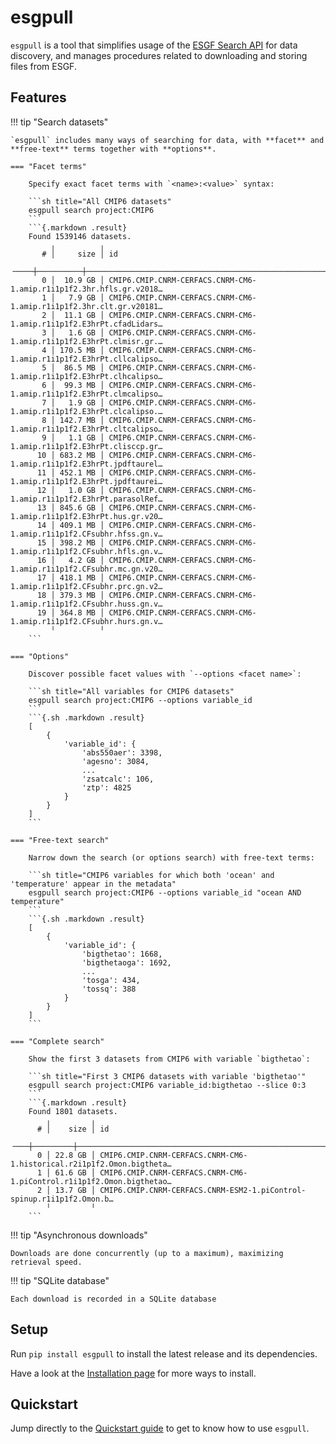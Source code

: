 # esgpull

`esgpull` is a tool that simplifies usage of the [ESGF Search API] for data discovery, and manages procedures related to downloading and storing files from ESGF.

## Features

!!! tip "Search datasets"
    
    `esgpull` includes many ways of searching for data, with **facet** and **free-text** terms together with **options**.

    === "Facet terms"

        Specify exact facet terms with `<name>:<value>` syntax:

        ```sh title="All CMIP6 datasets"
        esgpull search project:CMIP6
        ```
        ```{.markdown .result}
        Found 1539146 datasets.
             ╷          ╷                                                                      
           # │     size │ id                                                                   
        ╶────┼──────────┼─────────────────────────────────────────────────────────────────────╴
           0 │  10.9 GB │ CMIP6.CMIP.CNRM-CERFACS.CNRM-CM6-1.amip.r1i1p1f2.3hr.hfls.gr.v2018…  
           1 │   7.9 GB │ CMIP6.CMIP.CNRM-CERFACS.CNRM-CM6-1.amip.r1i1p1f2.3hr.clt.gr.v20181…  
           2 │  11.1 GB │ CMIP6.CMIP.CNRM-CERFACS.CNRM-CM6-1.amip.r1i1p1f2.E3hrPt.cfadLidars…  
           3 │   1.6 GB │ CMIP6.CMIP.CNRM-CERFACS.CNRM-CM6-1.amip.r1i1p1f2.E3hrPt.clmisr.gr.…  
           4 │ 170.5 MB │ CMIP6.CMIP.CNRM-CERFACS.CNRM-CM6-1.amip.r1i1p1f2.E3hrPt.cllcalipso…  
           5 │  86.5 MB │ CMIP6.CMIP.CNRM-CERFACS.CNRM-CM6-1.amip.r1i1p1f2.E3hrPt.clhcalipso…  
           6 │  99.3 MB │ CMIP6.CMIP.CNRM-CERFACS.CNRM-CM6-1.amip.r1i1p1f2.E3hrPt.clmcalipso…  
           7 │   1.9 GB │ CMIP6.CMIP.CNRM-CERFACS.CNRM-CM6-1.amip.r1i1p1f2.E3hrPt.clcalipso.…  
           8 │ 142.7 MB │ CMIP6.CMIP.CNRM-CERFACS.CNRM-CM6-1.amip.r1i1p1f2.E3hrPt.cltcalipso…  
           9 │   1.1 GB │ CMIP6.CMIP.CNRM-CERFACS.CNRM-CM6-1.amip.r1i1p1f2.E3hrPt.clisccp.gr…  
          10 │ 683.2 MB │ CMIP6.CMIP.CNRM-CERFACS.CNRM-CM6-1.amip.r1i1p1f2.E3hrPt.jpdftaurel…  
          11 │ 452.1 MB │ CMIP6.CMIP.CNRM-CERFACS.CNRM-CM6-1.amip.r1i1p1f2.E3hrPt.jpdftaurei…  
          12 │   1.0 GB │ CMIP6.CMIP.CNRM-CERFACS.CNRM-CM6-1.amip.r1i1p1f2.E3hrPt.parasolRef…  
          13 │ 845.6 GB │ CMIP6.CMIP.CNRM-CERFACS.CNRM-CM6-1.amip.r1i1p1f2.E3hrPt.hus.gr.v20…  
          14 │ 409.1 MB │ CMIP6.CMIP.CNRM-CERFACS.CNRM-CM6-1.amip.r1i1p1f2.CFsubhr.hfss.gn.v…  
          15 │ 398.2 MB │ CMIP6.CMIP.CNRM-CERFACS.CNRM-CM6-1.amip.r1i1p1f2.CFsubhr.hfls.gn.v…  
          16 │   4.2 GB │ CMIP6.CMIP.CNRM-CERFACS.CNRM-CM6-1.amip.r1i1p1f2.CFsubhr.mc.gn.v20…  
          17 │ 418.1 MB │ CMIP6.CMIP.CNRM-CERFACS.CNRM-CM6-1.amip.r1i1p1f2.CFsubhr.prc.gn.v2…  
          18 │ 379.3 MB │ CMIP6.CMIP.CNRM-CERFACS.CNRM-CM6-1.amip.r1i1p1f2.CFsubhr.huss.gn.v…  
          19 │ 364.8 MB │ CMIP6.CMIP.CNRM-CERFACS.CNRM-CM6-1.amip.r1i1p1f2.CFsubhr.hurs.gn.v…  
             ╵          ╵
        ```

    === "Options"

        Discover possible facet values with `--options <facet name>`:

        ```sh title="All variables for CMIP6 datasets"
        esgpull search project:CMIP6 --options variable_id
        ```
        ```{.sh .markdown .result}
        [
            {
                'variable_id': {
                    'abs550aer': 3398,
                    'agesno': 3084,
                    ...
                    'zsatcalc': 106,
                    'ztp': 4825
                }
            }
        ]
        ```

    === "Free-text search"

        Narrow down the search (or options search) with free-text terms:

        ```sh title="CMIP6 variables for which both 'ocean' and 'temperature' appear in the metadata"
        esgpull search project:CMIP6 --options variable_id "ocean AND temperature"
        ```
        ```{.sh .markdown .result}
        [
            {
                'variable_id': {
                    'bigthetao': 1668,
                    'bigthetaoga': 1692,
                    ...
                    'tosga': 434,
                    'tossq': 388
                }
            }
        ]
        ```

    === "Complete search"

        Show the first 3 datasets from CMIP6 with variable `bigthetao`:

        ```sh title="First 3 CMIP6 datasets with variable 'bigthetao'"
        esgpull search project:CMIP6 variable_id:bigthetao --slice 0:3
        ```
        ```{.markdown .result}
        Found 1801 datasets.
            ╷         ╷                                                                        
          # │    size │ id                                                                     
        ╶───┼─────────┼───────────────────────────────────────────────────────────────────────╴
          0 │ 22.8 GB │ CMIP6.CMIP.CNRM-CERFACS.CNRM-CM6-1.historical.r2i1p1f2.Omon.bigtheta…  
          1 │ 61.6 GB │ CMIP6.CMIP.CNRM-CERFACS.CNRM-CM6-1.piControl.r1i1p1f2.Omon.bigthetao…  
          2 │ 13.7 GB │ CMIP6.CMIP.CNRM-CERFACS.CNRM-ESM2-1.piControl-spinup.r1i1p1f2.Omon.b…  
            ╵         ╵
        ```

!!! tip "Asynchronous downloads"
    
    Downloads are done concurrently (up to a maximum), maximizing retrieval speed.

!!! tip "SQLite database"

    Each download is recorded in a SQLite database

## Setup

Run `pip install esgpull` to install the latest release and its dependencies.

Have a look at the [Installation page](installation) for more ways to install.

## Quickstart

Jump directly to the [Quickstart guide](quickstart) to get to know how to use `esgpull`.


<!-- [ESGF portal]: https://esgf-node.ipsl.upmc.fr/search/cmip6-ipsl -->
[ESGF Search API]: https://esgf.github.io/esg-search/ESGF_Search_RESTful_API.html
